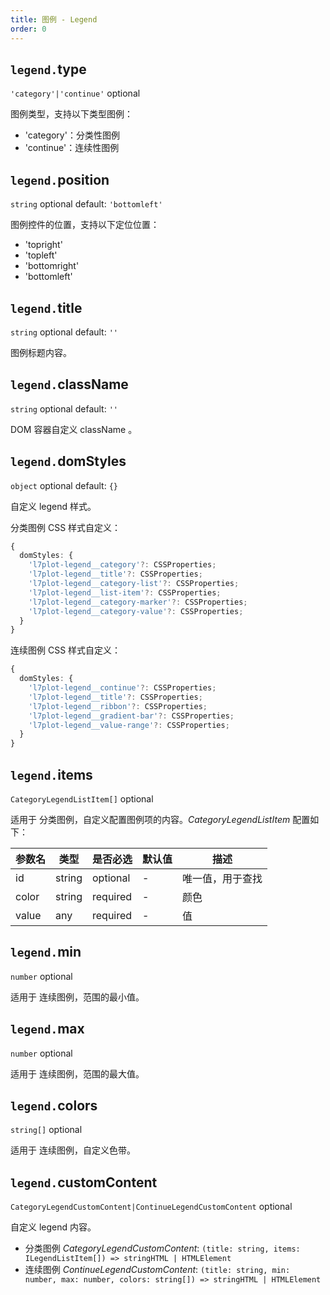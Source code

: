 ```yaml
---
title: 图例 - Legend
order: 0
---
```


## `legend.`type

`'category'|'continue'` optional

图例类型，支持以下类型图例：

*   'category'：分类性图例
*   'continue'：连续性图例

## `legend.`position

`string` optional default: `'bottomleft'`

图例控件的位置，支持以下定位位置：

*   'topright'
*   'topleft'
*   'bottomright'
*   'bottomleft'

## `legend.`title

`string` optional default: `''`

图例标题内容。

## `legend.`className

`string` optional default: `''`

DOM 容器自定义 className 。

## `legend.`domStyles

`object` optional default: `{}`

自定义 legend 样式。

<tag color="green" text="分类图例">分类图例</tag> CSS 样式自定义：

```ts
{
  domStyles: {
    'l7plot-legend__category'?: CSSProperties;
    'l7plot-legend__title'?: CSSProperties;
    'l7plot-legend__category-list'?: CSSProperties;
    'l7plot-legend__list-item'?: CSSProperties;
    'l7plot-legend__category-marker'?: CSSProperties;
    'l7plot-legend__category-value'?: CSSProperties;
  }
}
```

<tag color="cyan" text="连续图例">连续图例</tag> CSS 样式自定义：

```ts
{
  domStyles: {
    'l7plot-legend__continue'?: CSSProperties;
    'l7plot-legend__title'?: CSSProperties;
    'l7plot-legend__ribbon'?: CSSProperties;
    'l7plot-legend__gradient-bar'?: CSSProperties;
    'l7plot-legend__value-range'?: CSSProperties;
  }
}
```

## `legend.`items

`CategoryLegendListItem[]` optional

适用于 <tag color="green" text="分类图例">分类图例</tag>，自定义配置图例项的内容。*CategoryLegendListItem* 配置如下：

| 参数名 | 类型   | 是否必选 | 默认值 | 描述             |
| ------ | ------ | -------- | ------ | ---------------- |
| id     | string | optional | -      | 唯一值，用于查找 |
| color  | string | required | -      | 颜色             |
| value  | any    | required | -      | 值               |

## `legend.`min

`number` optional

适用于 <tag color="cyan" text="连续图例">连续图例</tag>，范围的最小值。

## `legend.`max

`number` optional

适用于 <tag color="cyan" text="连续图例">连续图例</tag>，范围的最大值。

## `legend.`colors

`string[]` optional

适用于 <tag color="cyan" text="连续图例">连续图例</tag>，自定义色带。

## `legend.`customContent

`CategoryLegendCustomContent|ContinueLegendCustomContent` optional

自定义 legend 内容。

*   分类图例 *CategoryLegendCustomContent*: `(title: string, items: ILegendListItem[]) => stringHTML | HTMLElement`
*   连续图例 *ContinueLegendCustomContent*: `(title: string, min: number, max: number, colors: string[]) => stringHTML | HTMLElement`
